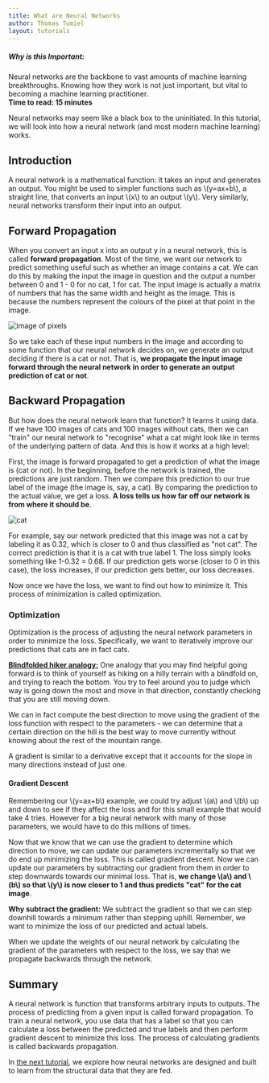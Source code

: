 ```yaml
---
title: What are Neural Networks
author: Thomas Tumiel
layout: tutorials
---
```


<div class="alert alert-block alert-info">
<h5>Why is this Important:</h5>
Neural networks are the backbone to vast amounts of machine learning breakthroughs. Knowing how they work is not just important, but vital to becoming a machine learning practitioner.
<br />
<strong>Time to read: 15 minutes</strong>
</div>

Neural networks may seem like a black box to the uninitiated. In this tutorial, we will look into how a neural network (and most modern machine learning) works.

## Introduction

A neural network is a mathematical function: it takes an input and generates an output. You might be used to simpler functions such as \\(y=ax+b\\), a straight line, that converts an input \\(x\\) to an output \\(y\\). Very similarly, neural networks transform their input into an output.

## Forward Propagation

When you convert an input x into an output y in a neural network, this is called __forward propagation__. Most of the time, we want our network to predict something useful such as whether an image contains a cat. We can do this by making the input the image in question and the output a number between 0 and 1 - 0 for no cat, 1 for cat. The input image is actually a matrix of numbers that has the same width and height as the image. This is because the numbers represent the colours of the pixel at that point in the image.

![image of pixels]()

So we take each of these input numbers in the image and according to some function that our neural network decides on, we generate an output deciding if there is a cat or not. That is, __we propagate the input image forward through the neural network in order to generate an output prediction of cat or not__.

## Backward Propagation

But how does the neural network learn that function? It learns it using data. If we have 100 images of cats and 100 images without cats, then we can "train" our neural network to "recognise" what a cat might look like in terms of the underlying pattern of data. And this is how it works at a high level:

First, the image is forward propagated to get a prediction of what the image is (cat or not). In the beginning, before the network is trained, the predictions are just random. Then we compare this prediction to our true label of the image (the image is, say, a cat). By comparing the prediction to the actual value, we get a loss. __A loss tells us how far off our network is from where it should be__.

![cat]()

For example, say our network predicted that this image was not a cat by labeling it as 0.32, which is closer to 0 and thus classified as "not cat". The correct prediction is that it is a cat with true label 1. The loss simply looks something like 1-0.32 = 0.68. If our prediction gets worse (closer to 0 in this case), the loss increases, if our prediction gets better, our loss decreases.

Now once we have the loss, we want to find out how to minimize it. This process of minimization is called optimization.

### Optimization

Optimization is the process of adjusting the neural network parameters in order to minimize the loss. Specifically, we want to iteratively improve our predictions that cats are in fact cats.

[__Blindfolded hiker analogy:__](http://cs231n.github.io/optimization-1/#opt1) One analogy that you may find helpful going forward is to think of yourself as hiking on a hilly terrain with a blindfold on, and trying to reach the bottom. You try to feel around you to judge which way is going down the most and move in that direction, constantly checking that you are still moving down.

We can in fact compute the best direction to move using the gradient of the loss function with respect to the parameters - we can determine that a certain direction on the hill is the best way to move currently without knowing about the rest of the mountain range.

A gradient is similar to a derivative except that it accounts for the slope in many directions instead of just one.

#### Gradient Descent

Remembering our \\(y=ax+b\\) example, we could try adjust \\(a\\) and \\(b\\) up and down to see if they affect the loss and for this small example that would take 4 tries. However for a big neural network with many of those parameters, we would have to do this millions of times.

Now that we know that we can use the gradient to determine which direction to move, we can update our parameters incrementally so that we do end up minimizing the loss. This is called gradient descent. Now we can update our parameters by subtracting our gradient from them in order to step downwards towards our minimal loss. That is, __we change \\(a\\) and \\(b\\) so that \\(y\\) is now closer to 1 and thus predicts "cat" for the cat image__.

__Why subtract the gradient:__ We subtract the gradient so that we can step downhill towards a minimum rather than stepping uphill. Remember, we want to minimize the loss of our predicted and actual labels.

When we update the weights of our neural network by calculating the gradient of the parameters with respect to the loss, we say that we propagate backwards through the network.

## Summary

A neural network is function that transforms arbitrary inputs to outputs. The process of predicting from a given input is called forward propagation. To train a neural network, you use data that has a label so that you can calculate a loss between the predicted and true labels and then perform gradient descent to minimize this loss. The process of calculating gradients is called backwards propagation.

In [the next tutorial](/tutorials/neural-nets-2), we explore how neural networks are designed and built to learn from the structural data that they are fed.
